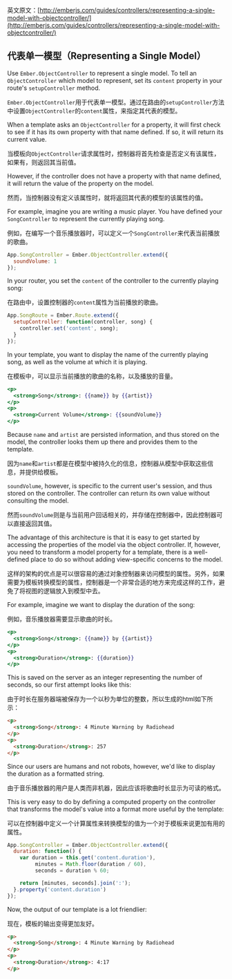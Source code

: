 英文原文：[http://emberjs.com/guides/controllers/representing-a-single-model-with-objectcontroller/](http://emberjs.com/guides/controllers/representing-a-single-model-with-objectcontroller/)

## 代表单一模型（Representing a Single Model）

Use `Ember.ObjectController` to represent a single model. To tell an
`ObjectController` which model to represent, set its `content`
property in your route's `setupController` method.

`Ember.ObjectController`用于代表单一模型。通过在路由的`setupController`方法中设置`ObjectController`的`content`属性，来指定其代表的模型。

When a template asks an `ObjectController` for a property, it will first
check to see if it has its own property with that name defined. If so, it will
return its current value.

当模板向`ObjectController`请求属性时，控制器将首先检查是否定义有该属性，如果有，则返回其当前值。

However, if the controller does not have a property with that name defined, it
will return the value of the property on the model.

然而，当控制器没有定义该属性时，就将返回其代表的模型的该属性的值。

For example, imagine you are writing a music player. You have defined
your `SongController` to represent the currently playing song.

例如，在编写一个音乐播放器时，可以定义一个`SongController`来代表当前播放的歌曲。

```javascript
App.SongController = Ember.ObjectController.extend({
  soundVolume: 1
});
```

In your router, you set the `content` of the controller to the
currently playing song:

在路由中，设置控制器的`content`属性为当前播放的歌曲。

```javascript
App.SongRoute = Ember.Route.extend({
  setupController: function(controller, song) {
    controller.set('content', song);
  }
});
```

In your template, you want to display the name of the currently playing
song, as well as the volume at which it is playing.

在模板中，可以显示当前播放的歌曲的名称，以及播放的音量。

```handlebars
<p>
  <strong>Song</strong>: {{name}} by {{artist}}
</p>
<p>
  <strong>Current Volume</strong>: {{soundVolume}}
</p>
```

Because `name` and `artist` are persisted information, and thus stored
on the model, the controller looks them up there and provides them to
the template.

因为`name`和`artist`都是在模型中被持久化的信息，控制器从模型中获取这些信息，并提供给模板。

`soundVolume`, however, is specific to the current user's session, and
thus stored on the controller. The controller can return its own value
without consulting the model.

然而`soundVolume`则是与当前用户回话相关的，并存储在控制器中，因此控制器可以直接返回其值。

The advantage of this architecture is that it is easy to get started
by accessing the properties of the model via the object controller. If,
however, you need to transform a model property for a template, there is
a well-defined place to do so without adding view-specific concerns to
the model.

这样的架构的优点是可以很容易的通过对象控制器来访问模型的属性。另外，如果需要为模板转换模型的属性，控制器是一个非常合适的地方来完成这样的工作，避免了将视图的逻辑放入到模型中去。

For example, imagine we want to display the duration of the song:

例如，音乐播放器需要显示歌曲的时长。

```handlebars
<p>
  <strong>Song</strong>: {{name}} by {{artist}}
</p>
<p>
  <strong>Duration</strong>: {{duration}}
</p>
```

This is saved on the server as an integer representing the number of
seconds, so our first attempt looks like this:

由于时长在服务器端被保存为一个以秒为单位的整数，所以生成的html如下所示：

```html
<p>
  <strong>Song</strong>: 4 Minute Warning by Radiohead
</p>
<p>
  <strong>Duration</strong>: 257
</p>
```

Since our users are humans and not robots, however, we'd like to display
the duration as a formatted string.

由于音乐播放器的用户是人类而非机器，因此应该将歌曲时长显示为可读的格式。

This is very easy to do by defining a computed property on the
controller that transforms the model's value into a format more useful
by the template:

可以在控制器中定义一个计算属性来转换模型的值为一个对于模板来说更加有用的属性。

```javascript
App.SongController = Ember.ObjectController.extend({
  duration: function() {
    var duration = this.get('content.duration'),
         minutes = Math.floor(duration / 60),
         seconds = duration % 60;

    return [minutes, seconds].join(':');
  }.property('content.duration')
});
```

Now, the output of our template is a lot friendlier:

现在，模板的输出变得更加友好。

```html
<p>
  <strong>Song</strong>: 4 Minute Warning by Radiohead
</p>
<p>
  <strong>Duration</strong>: 4:17
</p>
```
